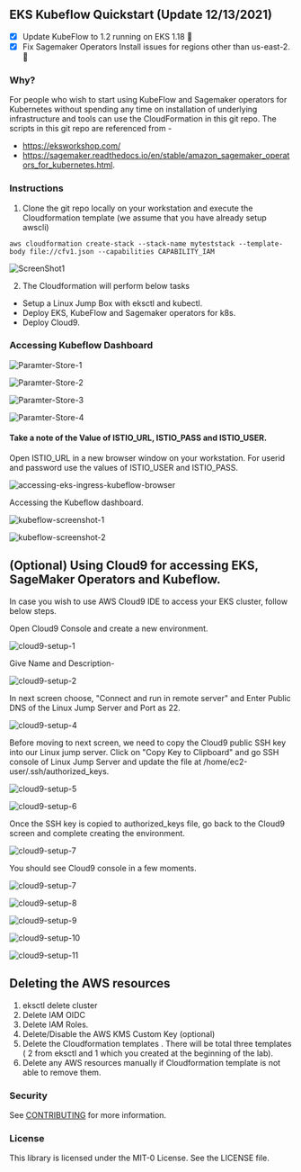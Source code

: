 ## EKS Kubeflow Quickstart (Update 12/13/2021)

- [x] Update KubeFlow to 1.2 running on EKS 1.18 :rocket:
- [x] Fix Sagemaker Operators Install issues for regions other than us-east-2. :rocket:

### Why?

For people who wish to start using KubeFlow and Sagemaker operators for Kubernetes without spending any time on installation of underlying infrastructure and tools can use the CloudFormation in this git repo. The scripts in this git repo are referenced from -

  - https://eksworkshop.com/ 
  - https://sagemaker.readthedocs.io/en/stable/amazon_sagemaker_operators_for_kubernetes.html. 

### Instructions

1) Clone the git repo locally on your workstation and execute the Cloudformation template (we assume that you have already setup awscli)

```shell
aws cloudformation create-stack --stack-name myteststack --template-body file://cfv1.json --capabilities CAPABILITY_IAM
```

![ScreenShot1](/images/ScreenShot1.png)

2) The Cloudformation will perform below tasks

  * Setup a Linux Jump Box with eksctl and kubectl.
  * Deploy EKS, KubeFlow and Sagemaker operators for k8s.
  * Deploy Cloud9.


### Accessing Kubeflow Dashboard

![Paramter-Store-1](/images/Parameter-Store-1.png)

![Paramter-Store-2](/images/Parameter-Store-2.png)

![Paramter-Store-3](/images/Parameter-Store-3.png)

![Paramter-Store-4](/images/Parameter-Store-4.png)


#### Take a note of the Value of ISTIO_URL, ISTIO_PASS and ISTIO_USER. 

Open ISTIO_URL in a new browser window on your workstation. For userid and password use the values of ISTIO_USER and ISTIO_PASS.

![accessing-eks-ingress-kubeflow-browser](/images/accessing-eks-ingress-kubeflow-browser.png)

Accessing the Kubeflow dashboard.

![kubeflow-screenshot-1](/images/kubeflow-screenshot-1.png)

![kubeflow-screenshot-2](/images/kubeflow-screenshot-2.png)


## (Optional) Using Cloud9 for accessing EKS, SageMaker Operators and Kubeflow.

In case you wish to use AWS Cloud9 IDE to access your EKS cluster, follow below steps. 

Open Cloud9 Console and create a new environment.

![cloud9-setup-1](/images/cloud9-setup-1.png)

Give Name and Description-

![cloud9-setup-2](/images/cloud9-setup-2.png)

In next screen choose, "Connect and run in remote server" and Enter Public DNS of the Linux Jump Server and Port as 22.

![cloud9-setup-4](/images/cloud9-setup-4.png)

Before moving to next screen, we need to copy the Cloud9 public SSH key into our Linux jump server. Click on "Copy Key to Clipboard" and go SSH console of Linux Jump Server and update the file at /home/ec2-user/.ssh/authorized_keys.

![cloud9-setup-5](/images/cloud9-setup-5.png)

![cloud9-setup-6](/images/cloud9-setup-6.png)

Once the SSH key is copied to authorized_keys file, go back to the Cloud9 screen and complete creating the environment.

![cloud9-setup-7](/images/cloud9-setup-7.png)

You should see Cloud9 console in a few moments.

![cloud9-setup-7](/images/cloud9-setup-7.png)

![cloud9-setup-8](/images/cloud9-setup-8.png)

![cloud9-setup-9](/images/cloud9-setup-9.png)

![cloud9-setup-10](/images/cloud9-setup-10.png)

![cloud9-setup-11](/images/cloud9-setup-11.png)


## Deleting the AWS resources

1) eksctl delete cluster
2) Delete IAM OIDC
3) Delete IAM Roles.
4) Delete/Disable the AWS KMS Custom Key (optional)
5) Delete the Cloudformation templates . There will be total three templates ( 2 from eksctl and 1 which you created at the beginning of the lab).
6) Delete any AWS resources manually if Cloudformation template is not able to remove them.

### Security

See [CONTRIBUTING](CONTRIBUTING.md#security-issue-notifications) for more information.

### License

This library is licensed under the MIT-0 License. See the LICENSE file.
